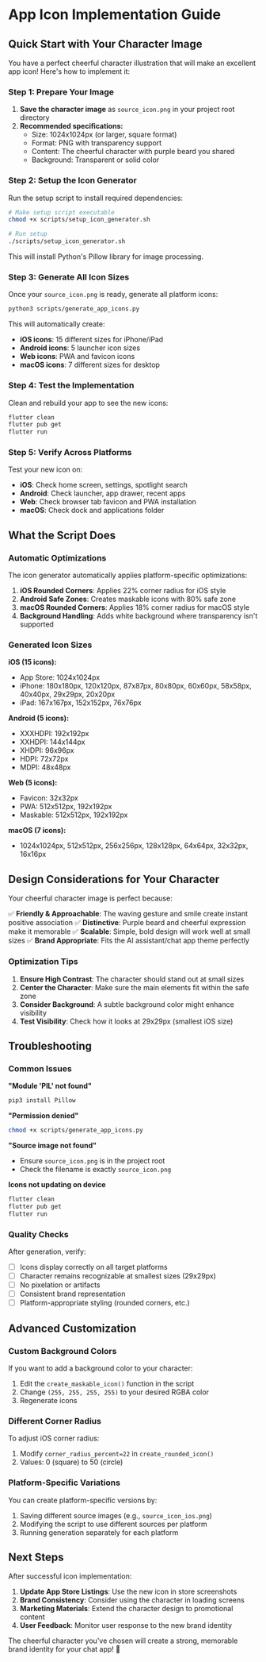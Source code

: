 # App Icon Implementation Guide

## Quick Start with Your Character Image

You have a perfect cheerful character illustration that will make an excellent app icon! Here's how to implement it:

### Step 1: Prepare Your Image

1. **Save the character image** as `source_icon.png` in your project root directory
2. **Recommended specifications:**
   - Size: 1024x1024px (or larger, square format)
   - Format: PNG with transparency support
   - Content: The cheerful character with purple beard you shared
   - Background: Transparent or solid color

### Step 2: Setup the Icon Generator

Run the setup script to install required dependencies:

```bash
# Make setup script executable
chmod +x scripts/setup_icon_generator.sh

# Run setup
./scripts/setup_icon_generator.sh
```

This will install Python's Pillow library for image processing.

### Step 3: Generate All Icon Sizes

Once your `source_icon.png` is ready, generate all platform icons:

```bash
python3 scripts/generate_app_icons.py
```

This will automatically create:
- **iOS icons**: 15 different sizes for iPhone/iPad
- **Android icons**: 5 launcher icon sizes
- **Web icons**: PWA and favicon icons
- **macOS icons**: 7 different sizes for desktop

### Step 4: Test the Implementation

Clean and rebuild your app to see the new icons:

```bash
flutter clean
flutter pub get
flutter run
```

### Step 5: Verify Across Platforms

Test your new icon on:
- **iOS**: Check home screen, settings, spotlight search
- **Android**: Check launcher, app drawer, recent apps
- **Web**: Check browser tab favicon and PWA installation
- **macOS**: Check dock and applications folder

## What the Script Does

### Automatic Optimizations

The icon generator automatically applies platform-specific optimizations:

1. **iOS Rounded Corners**: Applies 22% corner radius for iOS style
2. **Android Safe Zones**: Creates maskable icons with 80% safe zone
3. **macOS Rounded Corners**: Applies 18% corner radius for macOS style
4. **Background Handling**: Adds white background where transparency isn't supported

### Generated Icon Sizes

**iOS (15 icons):**
- App Store: 1024x1024px
- iPhone: 180x180px, 120x120px, 87x87px, 80x80px, 60x60px, 58x58px, 40x40px, 29x29px, 20x20px
- iPad: 167x167px, 152x152px, 76x76px

**Android (5 icons):**
- XXXHDPI: 192x192px
- XXHDPI: 144x144px  
- XHDPI: 96x96px
- HDPI: 72x72px
- MDPI: 48x48px

**Web (5 icons):**
- Favicon: 32x32px
- PWA: 512x512px, 192x192px
- Maskable: 512x512px, 192x192px

**macOS (7 icons):**
- 1024x1024px, 512x512px, 256x256px, 128x128px, 64x64px, 32x32px, 16x16px

## Design Considerations for Your Character

Your cheerful character image is perfect because:

✅ **Friendly & Approachable**: The waving gesture and smile create instant positive association
✅ **Distinctive**: Purple beard and cheerful expression make it memorable
✅ **Scalable**: Simple, bold design will work well at small sizes
✅ **Brand Appropriate**: Fits the AI assistant/chat app theme perfectly

### Optimization Tips

1. **Ensure High Contrast**: The character should stand out at small sizes
2. **Center the Character**: Make sure the main elements fit within the safe zone
3. **Consider Background**: A subtle background color might enhance visibility
4. **Test Visibility**: Check how it looks at 29x29px (smallest iOS size)

## Troubleshooting

### Common Issues

**"Module 'PIL' not found"**
```bash
pip3 install Pillow
```

**"Permission denied"**
```bash
chmod +x scripts/generate_app_icons.py
```

**"Source image not found"**
- Ensure `source_icon.png` is in the project root
- Check the filename is exactly `source_icon.png`

**Icons not updating on device**
```bash
flutter clean
flutter pub get
flutter run
```

### Quality Checks

After generation, verify:
- [ ] Icons display correctly on all target platforms
- [ ] Character remains recognizable at smallest sizes (29x29px)
- [ ] No pixelation or artifacts
- [ ] Consistent brand representation
- [ ] Platform-appropriate styling (rounded corners, etc.)

## Advanced Customization

### Custom Background Colors

If you want to add a background color to your character:

1. Edit the `create_maskable_icon()` function in the script
2. Change `(255, 255, 255, 255)` to your desired RGBA color
3. Regenerate icons

### Different Corner Radius

To adjust iOS corner radius:
1. Modify `corner_radius_percent=22` in `create_rounded_icon()`
2. Values: 0 (square) to 50 (circle)

### Platform-Specific Variations

You can create platform-specific versions by:
1. Saving different source images (e.g., `source_icon_ios.png`)
2. Modifying the script to use different sources per platform
3. Running generation separately for each platform

## Next Steps

After successful icon implementation:

1. **Update App Store Listings**: Use the new icon in store screenshots
2. **Brand Consistency**: Consider using the character in loading screens
3. **Marketing Materials**: Extend the character design to promotional content
4. **User Feedback**: Monitor user response to the new brand identity

The cheerful character you've chosen will create a strong, memorable brand identity for your chat app! 🎉 